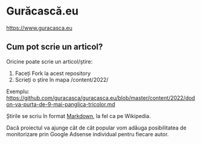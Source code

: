 # Gurăcască.eu

https://www.guracasca.eu

## Cum pot scrie un articol?

Oricine poate scrie un articol/știre:

1. Faceți Fork la acest repository
2. Scrieți o știre în mapa /content/2022/

Exemplu: https://github.com/guracasca/guracasca.eu/blob/master/content/2022/dodon-va-purta-de-9-mai-panglica-tricolor.md

Știrile se scriu în format [Markdown](https://www.markdownguide.org/), la fel ca pe Wikipedia.

Dacă proiectul va ajunge cât de cât popular vom adăuga posibilitatea de monitorizare prin Google Adsense individual pentru fiecare autor.

